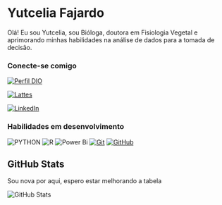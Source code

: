 
# Yutcelia Fajardo
Olá! Eu sou Yutcelia, sou Bióloga, doutora em Fisiologia Vegetal e aprimorando minhas habilidades na análise de dados para a tomada de decisão. 

### Conecte-se comigo
[![Perfil DIO](https://img.shields.io/badge/-Meu%20Perfil%20na%20DIO-30A3DC?style=for-the-badge)](https://www.dio.me/users/yutcecarol)

[![Lattes](https://img.shields.io/badge/Currículo-Lattes-blue)]( http://lattes.cnpq.br/8469944920738023)

[![LinkedIn](https://img.shields.io/badge/-LinkedIn-000?style=for-the-badge&logo=linkedin&logoColor=30A3DC)](https://www.linkedin.com/in/yutcelia-carolina-galviz-fajardo-b93609271/)


### Habilidades em desenvolvimento
![PYTHON](https://img.shields.io/badge/Python-2B5B84?style=for-the-badge&logo=python&logoColor=white)
![R](https://img.shields.io/badge/r-%23276DC3.svg?style=for-the-badge&logo=r&logoColor=white)
![Power Bi](https://img.shields.io/badge/power_bi-F2C811?style=for-the-badge&logo=powerbi&logoColor=black)
[![Git](https://img.shields.io/badge/Git-000?style=for-the-badge&logo=git&logoColor=E94D5F)](https://git-scm.com/doc) 
[![GitHub](https://img.shields.io/badge/GitHub-ec63a1?style=for-the-badge&logo=github&logoColor=fff)](https://docs.github.com/)

## GitHub Stats

Sou nova por aqui, espero estar melhorando a tabela

![GitHub Stats](https://github-readme-stats.vercel.app/api?username=Yutce&theme=transparent&bg_color=000&border_color=30A3DC&show_icons=true&icon_color=30A3DC&title_color=fff&text_color=FFF)
